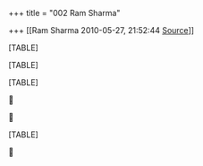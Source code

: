 +++
title = "002 Ram Sharma"

+++
[[Ram Sharma	2010-05-27, 21:52:44 [Source](https://groups.google.com/g/bvparishat/c/UOFWQ4swn9w)]]



[TABLE]

[TABLE]

[TABLE]





[TABLE]



